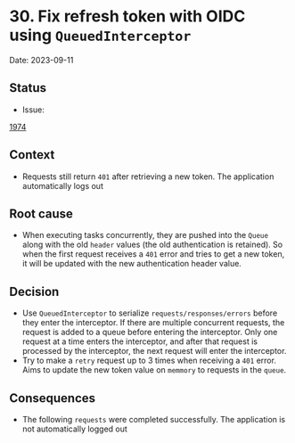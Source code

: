 # 30. Fix refresh token with OIDC using `QueuedInterceptor`

Date: 2023-09-11

## Status

- Issue: 

[1974](https://github.com/linagora/tmail-flutter/issues/1974)

## Context

- Requests still return `401` after retrieving a new token. The application automatically logs out

## Root cause

- When executing tasks concurrently, they are pushed into the `Queue` along with the old `header` values (the old authentication is retained). 
So when the first request receives a `401` error and tries to get a new token, it will be updated with the new authentication header value.

## Decision

- Use `QueuedInterceptor` to serialize `requests/responses/errors` before they enter the interceptor. 
If there are multiple concurrent requests, the request is added to a queue before entering the interceptor. 
Only one request at a time enters the interceptor, and after that request is processed by the interceptor, the next request will enter the interceptor.
- Try to make a `retry` request up to 3 times when receiving a `401` error. Aims to update the new token value on `memmory` to requests in the `queue`.

## Consequences

- The following `requests` were completed successfully. The application is not automatically logged out
